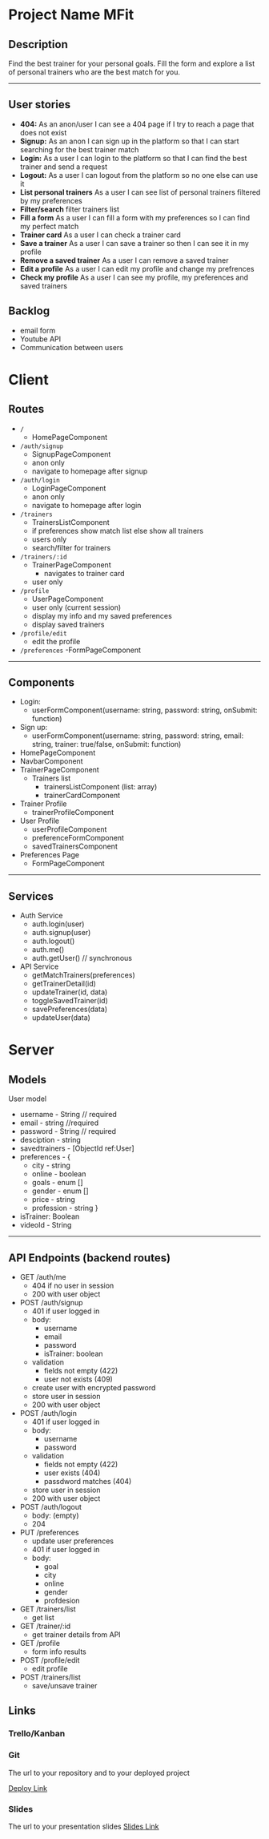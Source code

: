 # Project Name MFit

## Description

Find the best trainer for your personal goals. Fill the form and explore a list of personal trainers who are the best match for you. 

---

## User stories

- **404:** As an anon/user I can see a 404 page if I try to reach a page that does not exist 
- **Signup:** As an anon I can sign up in the platform so that I can start searching for the best trainer match 
- **Login:** As a user I can login to the platform so that I can find the best trainer and send a request
-  **Logout:** As a user I can logout from the platform so no one else can use it
-  **List personal trainers** As a user I can see list of personal trainers filtered by my preferences
- **Filter/search** filter trainers list
-  **Fill a form** As a user I can fill a form with my preferences so I can find my perfect match
-  **Trainer card** As a user I can check a trainer card
- **Save a trainer** As a user I can save a trainer so then I can see it in my profile
- **Remove a saved trainer** As a user I can remove a saved trainer
-  **Edit a profile** As a user I can edit my profile and change my prefrences
- **Check my profile** As a user I can see my profile, my preferences and saved trainers


## Backlog

- email form 
- Youtube API
- Communication between users



# Client 

## Routes

- `/`
    - HomePageComponent
- `/auth/signup`
    - SignupPageComponent
    - anon only
    - navigate to homepage after signup
- `/auth/login`
    - LoginPageComponent
    - anon only
    - navigate to homepage after login
- `/trainers`
    - TrainersListComponent
    - if preferences show match list else show all trainers 
    - users only
    - search/filter for trainers
- `/trainers/:id`
    - TrainerPageComponent
        - navigates to trainer card
    - user only
- `/profile`
    - UserPageComponent
    - user only (current session)
    - display my info and my saved preferences
    - display saved trainers
- `/profile/edit`
  - edit the profile 
- `/preferences`
    -FormPageComponent
    
---

## Components

- Login:
  - userFormComponent(username: string, password: string, onSubmit: function)
- Sign up:
  - userFormComponent(username: string, password: string, email: string, trainer: true/false, onSubmit: function)
- HomePageComponent
- NavbarComponent
- TrainerPageComponent
  - Trainers list
      - trainersListComponent (list: array)
      - trainerCardComponent
- Trainer Profile
    - trainerProfileComponent
- User Profile 
    - userProfileComponent
    - preferenceFormComponent
    - savedTrainersComponent
- Preferences Page
    - FormPageComponent

---
## Services
- Auth Service
  - auth.login(user)
  - auth.signup(user)
  - auth.logout()
  - auth.me()
  - auth.getUser() // synchronous
- API Service
  - getMatchTrainers(preferences)
  - getTrainerDetail(id)
  - updateTrainer(id, data)
  - toggleSavedTrainer(id)
  - savePreferences(data)
  - updateUser(data)

# Server

## Models

User model 

- username - String // required
- email - string //required
- password - String // required
- desciption - string
- savedtrainers - [ObjectId ref:User]
- preferences - {
  - city - string
  - online - boolean
  - goals - enum []
  - gender - enum []
  - price - string
  - profession - string
}
- isTrainer: Boolean
- videoId - String

----

## API Endpoints (backend routes)
- GET /auth/me
  - 404 if no user in session
  - 200 with user object
- POST /auth/signup
  - 401 if user logged in
  - body:
    - username
    - email
    - password
    - isTrainer: boolean
  - validation
    - fields not empty (422)
    - user not exists (409)
  - create user with encrypted password
  - store user in session
  - 200 with user object
- POST /auth/login
  - 401 if user logged in
  - body:
    - username
    - password
  - validation
    - fields not empty (422)
    - user exists (404)
    - passdword matches (404)
  - store user in session
  - 200 with user object
- POST /auth/logout
  - body: (empty)
  - 204
- PUT /preferences
    - update user preferences
    - 401 if user logged in
  - body:
    - goal
    - city
    - online
    - gender
    - profdesion
- GET /trainers/list
  - get list
- GET /trainer/:id
  - get trainer details from API
- GET /profile
    - form info results
- POST /profile/edit
  - edit profile
- POST /trainers/list
  - save/unsave trainer

## Links

### Trello/Kanban

### Git
The url to your repository and to your deployed project

[Deploy Link]()
### Slides
The url to your presentation slides
[Slides Link]()